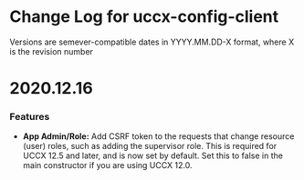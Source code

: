 # Change Log for uccx-config-client

Versions are semever-compatible dates in YYYY.MM.DD-X format,
where X is the revision number

# 2020.12.16

### Features
* **App Admin/Role:** Add CSRF token to the requests that change resource (user)
roles, such as adding the supervisor role. This is required for UCCX 12.5 and
later, and is now set by default. Set this to false in the main constructor
if you are using UCCX 12.0.

